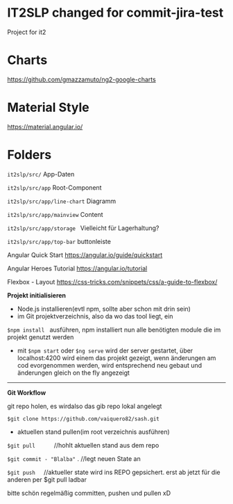 # IT2SLP      changed for commit-jira-test                  
Project for it2

# Charts
https://github.com/gmazzamuto/ng2-google-charts

# Material Style
https://material.angular.io/


# Folders
`it2slp/src/`                 App-Daten

`it2slp/src/app`              Root-Component

`it2slp/src/app/line-chart`   Diagramm

`it2slp/src/app/mainview`     Content

`it2slp/src/app/storage `     Vielleicht für Lagerhaltung?

`it2slp/src/app/top-bar`      buttonleiste 



Angular Quick Start
https://angular.io/guide/quickstart

Angular Heroes Tutorial
https://angular.io/tutorial

Flexbox - Layout
https://css-tricks.com/snippets/css/a-guide-to-flexbox/

**Projekt initialisieren**

- Node.js installieren(evtl npm, sollte aber schon mit drin sein)
- im Git projektverzeichnis, also da wo das tool liegt, ein 

`$npm install`    ausführen, npm installiert nun alle benötigten module die im projekt genutzt werden

- mit `$npm start`  oder `$ng serve`   wird der server gestartet, über localhost:4200 wird einem das projekt gezeigt, wenn änderungen am cod evorgenommen werden, wird entsprechend neu gebaut und änderungen gleich on the fly angezeigt

-------
**Git Workflow**

git repo holen, es wirdalso das gib repo lokal angelegt

`$git clone https://github.com/vaiquero82/sash.git`

- aktuellen stand pullen(im root verzeichnis ausführen)

`$git pull`           //hohlt aktuellen stand aus dem repo

`$git commit - "Blalba"` .  //legt neuen State an

`$git push`     //aktueller state wird ins REPO gepsichert. erst ab jetzt für die anderen per $git pull ladbar





bitte schön regelmäßig committen, pushen und pullen xD
